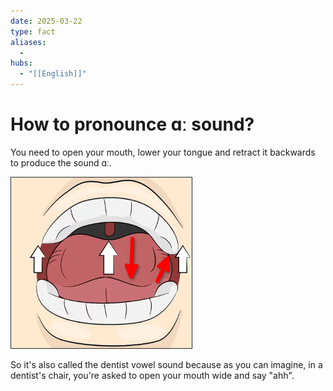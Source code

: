 ```yaml
---
date: 2025-03-22
type: fact
aliases:
  -
hubs:
  - "[[English]]"
---
```


# How to pronounce ɑː sound?

You need to open your mouth, lower your tongue and retract it backwards to produce the sound ɑː.

![how-to-pronounce-a.png](../assets/imgs/how-to-pronounce-a.png)

So it's also called the dentist vowel sound because as you can imagine, in a dentist's chair, you're asked to open your mouth wide and say "ahh".

